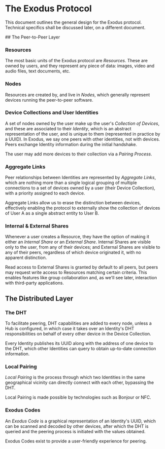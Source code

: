 # The Exodus Protocol

This document outlines the general design for the Exodus protocol. Technical specifics shall be discussed later, on a different document.

## The Peer-to-Peer Layer

### Resources

The most basic units of the Exodus protocol are _Resources_. These are owned by users, and they represent any piece of data: images, video and audio files, text documents, etc.

### Nodes

Resources are created by, and live in _Nodes_, which generally represent devices running the peer-to-peer software.

### Device Collections and User Identities

A set of nodes owned by the user make up the user's _Collection of Devices_, and these are associated to their _Identity_, which is an abstract representation of the user, and is unique to them (represented in practice by a UUID). In Exodus, we say one peers with other identities, not with devices. Peers exchange Identity information during the initial handshake.

The user may add more devices to their collection via a _Pairing Process_.

### Aggregate Links

Peer relationships between Identities are represented by _Aggregate Links_, which are nothing more than a single logical grouping of multiple connections to a set of devices owned by a user (their Device Collection), with a priority assigned to each device.

Aggregate Links allow us to erase the distinction between devices, effectively enabling the protocol to externally show the collection of devices of User A as a single abstract entity to User B.

### Internal & External Shares

Whenever a user creates a Resource, they have the option of making it either an _Internal Share_ or an _External Share_. Internal Shares are visible only to the user, from any of their devices; and External Shares are visible to any of their peers, regardless of which device originated it, with no apparent distinction.

Read access to External Shares is granted by default to all peers, but peers may request write access to Resources matching certain criteria. This enables features like group collaboration and, as we'll see later, interaction with third-party applications.

## The Distributed Layer

### The DHT

To facilitate peering, DHT capabilities are added to every node, unless a Hub is configured, in which case it takes over an Identity's DHT responsibilities on behalf of every other device in the Device Collection.

Every Identity publishes its UUID along with the address of one device to the DHT, which other Identities can query to obtain up-to-date connection information.

### Local Pairing

_Local Pairing_ is the process through which two Identities in the same geographical vicinity can directly connect with each other, bypassing the DHT.

Local Pairing is made possible by technologies such as Bonjour or NFC.

### Exodus Codes

An _Exodus Code_ is a graphical representation of an Identity's UUID, which can be scanned and decoded by other devices, after which the DHT is queried and the peering process is initiated with the values obtained.

Exodus Codes exist to provide a user-friendly experience for peering.